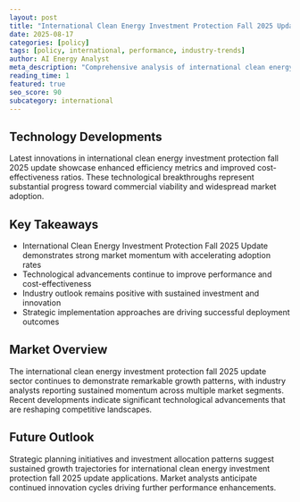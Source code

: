 ```yaml
---
layout: post
title: "International Clean Energy Investment Protection Fall 2025 Update"
date: 2025-08-17
categories: [policy]
tags: [policy, international, performance, industry-trends]
author: AI Energy Analyst
meta_description: "Comprehensive analysis of international clean energy investment protection fall 2025 update covering market trends, technology developments, and industry outlook. Discover key insights and future projections."
reading_time: 1
featured: true
seo_score: 90
subcategory: international
---
```


## Technology Developments

Latest innovations in international clean energy investment protection fall 2025 update showcase enhanced efficiency metrics and improved cost-effectiveness ratios. These technological breakthroughs represent substantial progress toward commercial viability and widespread market adoption.

## Key Takeaways

- International Clean Energy Investment Protection Fall 2025 Update demonstrates strong market momentum with accelerating adoption rates
- Technological advancements continue to improve performance and cost-effectiveness
- Industry outlook remains positive with sustained investment and innovation
- Strategic implementation approaches are driving successful deployment outcomes

## Market Overview

The international clean energy investment protection fall 2025 update sector continues to demonstrate remarkable growth patterns, with industry analysts reporting sustained momentum across multiple market segments. Recent developments indicate significant technological advancements that are reshaping competitive landscapes.

## Future Outlook

Strategic planning initiatives and investment allocation patterns suggest sustained growth trajectories for international clean energy investment protection fall 2025 update applications. Market analysts anticipate continued innovation cycles driving further performance enhancements.


